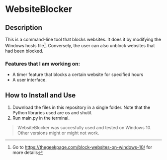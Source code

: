 # WebsiteBlocker
## Description
This is a command-line tool that blocks websites. It does it by modifying the Windows hosts file[^1].
Conversely, the user can also unblock websites that had been blocked.
[^1]: Go to https://thegeekpage.com/block-websites-on-windows-10/ for more details

### Features that I am working on:
* A timer feature that blocks a certain website for specified hours
* A user interface.

## How to Install and Use
1. Download the files in this repository in a single folder. Note that the Python libraries used are os and shutil.
2. Run main.py in the terminal.
> WebsiteBlocker was succesfully used and tested on Windows 10. Other versions might or might not work.  
